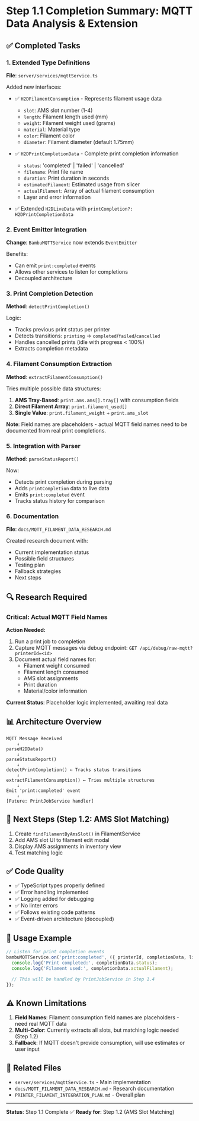 # Step 1.1 Completion Summary: MQTT Data Analysis & Extension

## ✅ Completed Tasks

### 1. Extended Type Definitions
**File**: `server/services/mqttService.ts`

Added new interfaces:
- ✅ `H2DFilamentConsumption` - Represents filament usage data
  - `slot`: AMS slot number (1-4)
  - `length`: Filament length used (mm)
  - `weight`: Filament weight used (grams)
  - `material`: Material type
  - `color`: Filament color
  - `diameter`: Filament diameter (default 1.75mm)

- ✅ `H2DPrintCompletionData` - Complete print completion information
  - `status`: 'completed' | 'failed' | 'cancelled'
  - `filename`: Print file name
  - `duration`: Print duration in seconds
  - `estimatedFilament`: Estimated usage from slicer
  - `actualFilament`: Array of actual filament consumption
  - Layer and error information

- ✅ Extended `H2DLiveData` with `printCompletion?: H2DPrintCompletionData`

### 2. Event Emitter Integration
**Change**: `BambuMQTTService` now extends `EventEmitter`

Benefits:
- Can emit `print:completed` events
- Allows other services to listen for completions
- Decoupled architecture

### 3. Print Completion Detection
**Method**: `detectPrintCompletion()`

Logic:
- Tracks previous print status per printer
- Detects transitions: `printing` → `completed`/`failed`/`cancelled`
- Handles cancelled prints (idle with progress < 100%)
- Extracts completion metadata

### 4. Filament Consumption Extraction
**Method**: `extractFilamentConsumption()`

Tries multiple possible data structures:
1. **AMS Tray-Based**: `print.ams.ams[].tray[]` with consumption fields
2. **Direct Filament Array**: `print.filament_used[]`
3. **Single Value**: `print.filament_weight` + `print.ams_slot`

**Note**: Field names are placeholders - actual MQTT field names need to be documented from real print completions.

### 5. Integration with Parser
**Method**: `parseStatusReport()`

Now:
- Detects print completion during parsing
- Adds `printCompletion` data to live data
- Emits `print:completed` event
- Tracks status history for comparison

### 6. Documentation
**File**: `docs/MQTT_FILAMENT_DATA_RESEARCH.md`

Created research document with:
- Current implementation status
- Possible field structures
- Testing plan
- Fallback strategies
- Next steps

## 🔍 Research Required

### Critical: Actual MQTT Field Names

**Action Needed:**
1. Run a print job to completion
2. Capture MQTT messages via debug endpoint: `GET /api/debug/raw-mqtt?printerId=<id>`
3. Document actual field names for:
   - Filament weight consumed
   - Filament length consumed
   - AMS slot assignments
   - Print duration
   - Material/color information

**Current Status**: Placeholder logic implemented, awaiting real data

## 📊 Architecture Overview

```
MQTT Message Received
    ↓
parseH2DData()
    ↓
parseStatusReport()
    ↓
detectPrintCompletion() ← Tracks status transitions
    ↓
extractFilamentConsumption() ← Tries multiple structures
    ↓
Emit 'print:completed' event
    ↓
[Future: PrintJobService handler]
```

## 🎯 Next Steps (Step 1.2: AMS Slot Matching)

1. Create `findFilamentByAmsSlot()` in FilamentService
2. Add AMS slot UI to filament edit modal
3. Display AMS assignments in inventory view
4. Test matching logic

## ✅ Code Quality

- ✅ TypeScript types properly defined
- ✅ Error handling implemented
- ✅ Logging added for debugging
- ✅ No linter errors
- ✅ Follows existing code patterns
- ✅ Event-driven architecture (decoupled)

## 📝 Usage Example

```typescript
// Listen for print completion events
bambuMQTTService.on('print:completed', ({ printerId, completionData, liveData }) => {
  console.log('Print completed:', completionData.status);
  console.log('Filament used:', completionData.actualFilament);

  // This will be handled by PrintJobService in Step 1.4
});
```

## ⚠️ Known Limitations

1. **Field Names**: Filament consumption field names are placeholders - need real MQTT data
2. **Multi-Color**: Currently extracts all slots, but matching logic needed (Step 1.2)
3. **Fallback**: If MQTT doesn't provide consumption, will use estimates or user input

## 🔗 Related Files

- `server/services/mqttService.ts` - Main implementation
- `docs/MQTT_FILAMENT_DATA_RESEARCH.md` - Research documentation
- `PRINTER_FILAMENT_INTEGRATION_PLAN.md` - Overall plan

---

**Status**: Step 1.1 Complete ✅
**Ready for**: Step 1.2 (AMS Slot Matching)

